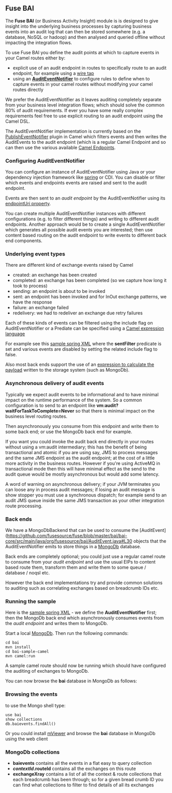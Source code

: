 ## Fuse BAI

The **Fuse BAI** (or Business Activity Insight) module is is designed to give insight into the underlying business processes by capturing business events into an audit log that can then be stored somewhere (e.g. a database, NoSQL or hadoop) and then analysed and queried offline without impacting the integration flows.

To use Fuse BAI you define the audit points at which to capture events in your Camel routes either by:

* explicit use of an audit endpoint in routes to specifically route to an audit endpoint, for example using a [wire tap](http://camel.apache.org/wire-tap.html)
* using an **[AuditEventNotifier](https://github.com/fusesource/fuse/blob/master/bai/bai-core/src/main/java/org/fusesource/bai/AuditEventNotifier.java#L71)** to configure rules to define when to capture events in your camel routes without modifying your camel routes directly

We prefer the AuditEventNotifier as it leaves auditing completely separate from your business level integration flows; which should solve the common 80% of audit requirements. If ever you have some really complex requirements feel free to use explicit routing to an audit endpoint using the Camel DSL.

The AuditEventNotifier implementation is currently based on the [PublishEventNotifier](http://camel.apache.org/maven/current/camel-core/apidocs/org/apache/camel/management/PublishEventNotifier.html) plugin in Camel which filters events and then writes the AuditEvents to the audit endpoint (which is a regular Camel Endpoint and so can then use the various available [Camel Endpoints](http://camel.apache.org/components.html).


### Configuring AuditEventNotifier

You can configure an instance of AuditEventNotifier using Java or your dependency injection framework like [spring](https://github.com/fusesource/fuse/blob/master/bai/bai-sample-camel/src/main/resources/META-INF/spring/context.xml#L8) or CDI. You can disable or filter which events and endpoints events are raised and sent to the audit endpoint.

Events are then sent to an *audit endpoint* by the AuditEventNotifier using its [endpointUri property](https://github.com/fusesource/fuse/blob/master/bai/bai-sample-camel/src/test/resources/org/fusesource/bai/sample/FilterExpressionTest-context.xml#L45).

You can create multiple AuditEventNotifier instances with different configurations (e.g. to filter different things) and writing to different audit endpoints. Another approach would be to create a single AuditEventNotifier which generates all possible audit events you are interested; then use content based routing on the audit endpoint to write events to different back end components.

### Underlying event types

There are different kind of exchange events raised by Camel

* created: an exchange has been created
* completed: an exchange has been completed (so we capture how long it took to process)
* sending: an endpoint is about to be invoked
* sent: an endpoint has been invoked and for InOut exchange patterns, we have the response
* failure: an exchange failed
* redelivery: we had to redeliver an exchange due retry failures

Each of these kinds of events can be filtered using the include flag on AuditEventNotifier or a Prediate can be specified using a [Camel expression language](http://camel.apache.org/languages.html)

For example see this [sample spring XML](https://github.com/fusesource/fuse/blob/master/bai/bai-sample-camel/src/test/resources/org/fusesource/bai/sample/FilterExpressionTest-context.xml#L27) where the **sentFilter** predicate is set and various events are disabled by setting the related include flag to false.

Also most back ends support the use of an [expression to calculate the payload](https://github.com/fusesource/fuse/blob/master/bai/bai-sample-camel/src/test/resources/org/fusesource/bai/sample/ConfigurableBodyExpressionTest-context.xml#L43) written to the storage system (such as MongoDb).

### Asynchronous delivery of audit events

Typically we expect audit events to be informational and to have minimal impact on the runtime performance of the system. So a common configuration is to send to an endpoint like **vm:audit?waitForTaskToComplete=Never** so that there is minimal impact on the business level routing routes.

Then asynchronously you consume from this endpoint and write them to some back end; or use the MongoDb back end for example.

If you want you could invoke the audit back end directly in your routes without using a vm:audit intermediary; this has the benefit of being transactional and atomic if you are using say, JMS to process messages and the same JMS endpoint as the audit endpoint; at the cost of a little more activity in the business routes. However if you're using ActiveMQ in transactional mode then this will have minimal effect as the send to the audit queue would be mostly asynchronous but would add some latency.

A word of warning on asynchronous delivery; if your JVM terminates you can loose any in process audit messages; if losing an audit message is show stopper you must use a synchronous dispatch; for example send to an audit JMS queue inside the same JMS transaction as your other integration route processing.

### Back ends

We have a MongoDbBackend that can be used to consume the [AuditEvent](https://github.com/fusesource/fuse/blob/master/bai/bai-core/src/main/java/org/fusesource/bai/AuditEvent.java#L30 objects that the AuditEventNotifier emits to store things in a [MongoDb](http://www.mongodb.org/) database.

Back ends are completely optional; you could just use a regular camel route to consume from your *audit endpoint* and use the usual EIPs to content based route them, transform them and write them to some queue / database / noqsl etc.

However the back end implementations try and provide common solutions to auditing such as correlating exchanges based on breadcrumb IDs etc.


### Running the sample

Here is the [sample spring XML](https://github.com/fusesource/fuse/blob/master/bai/bai-sample-camel/src/main/resources/META-INF/spring/context.xml#L8) - we define the **AuditEventNotifier** first; then the MongoDb back end which asynchronously consumes events from the *audit endpoint* and writes them to MongoDb.

Start a local [MongoDb](http://www.mongodb.org/).
Then run the following commands:

    cd bai
    mvn install
    cd bai-sample-camel
    mvn camel:run

A sample camel route should now be running which should have configured the auditing of exchanges to MongoDb.

You can now browse the **bai** database in MongoDb as follows:

### Browsing the events

to use the Mongo shell type:

    use bai
    show collections
    db.baievents.findAll()

Or you could install [mViewer](https://github.com/Imaginea/mViewer) and browse the **bai** database in MongoDb using the web client

### MongoDb collections

* **baievents** contains all the events in a flat easy to query collection
* **$contextId.$routeId** contains all the exchanges on this route
* **exchangeXray** contains a list of all the context & route collections that each breadcrumb has been through; so for a given bread crumb ID you can find what collections to filter to find details of all its exchanges